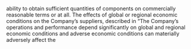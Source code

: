 ability to obtain sufficient quantities of components on commercially reasonable terms or at all. The effects of global or regional
economic  conditions  on  the  Company’s  suppliers,  described  in  “The  Company’s  operations  and  performance  depend
significantly on global and regional economic conditions and adverse economic conditions can materially adversely affect the